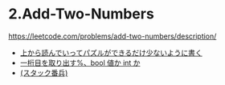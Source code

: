 # 2.Add-Two-Numbers

<https://leetcode.com/problems/add-two-numbers/description/>

- [上から読んでいってパズルができるだけ少ないように書く](https://github.com/philip82148/leetcode-arai60/pull/2#discussion_r1846001914)
- [一桁目を取り出す%、bool 値か int か](https://github.com/philip82148/leetcode-arai60/pull/2#discussion_r1845854621)
- [(スタック番兵)](https://github.com/philip82148/leetcode-arai60/pull/2#discussion_r1845546839)
